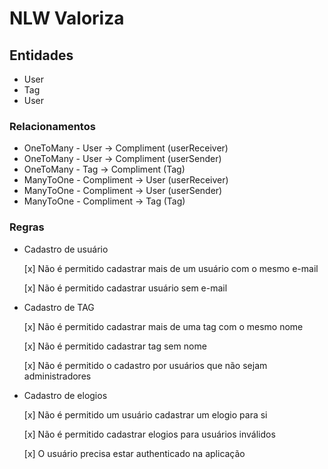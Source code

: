 # NLW Valoriza

## Entidades

- User
- Tag
- User

### Relacionamentos

- OneToMany - User -> Compliment (userReceiver)
- OneToMany - User -> Compliment (userSender)
- OneToMany - Tag -> Compliment (Tag)
- ManyToOne - Compliment -> User (userReceiver)
- ManyToOne - Compliment -> User (userSender)
- ManyToOne - Compliment -> Tag (Tag)

### Regras

- Cadastro de usuário

  [x] Não é permitido cadastrar mais de um usuário com o mesmo e-mail

  [x] Não é permitido cadastrar usuário sem e-mail

- Cadastro de TAG

  [x] Não é permitido cadastrar mais de uma tag com o mesmo nome

  [x] Não é permitido cadastrar tag sem nome

  [x] Não é permitido o cadastro por usuários que não sejam administradores

- Cadastro de elogios

  [x] Não é permitido um usuário cadastrar um elogio para si

  [x] Não é permitido cadastrar elogios para usuários inválidos

  [x] O usuário precisa estar authenticado na aplicação
